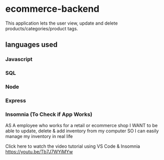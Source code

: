 # ecommerce-backend

This application lets the user view, update and delete products/categories/product tags.

## languages used
### Javascript
### SQL
### Node
### Express
### Insomnia (To Check if App Works)

AS A employee who works for a retail or ecommerce shop
I WANT to be able to update, delete & add inventory from my computer
SO I can easily manage my inventory in real life


Click here to watch the video tutorial using VS Code & Insomnia
https://youtu.be/Tb7J7WYiMYw
